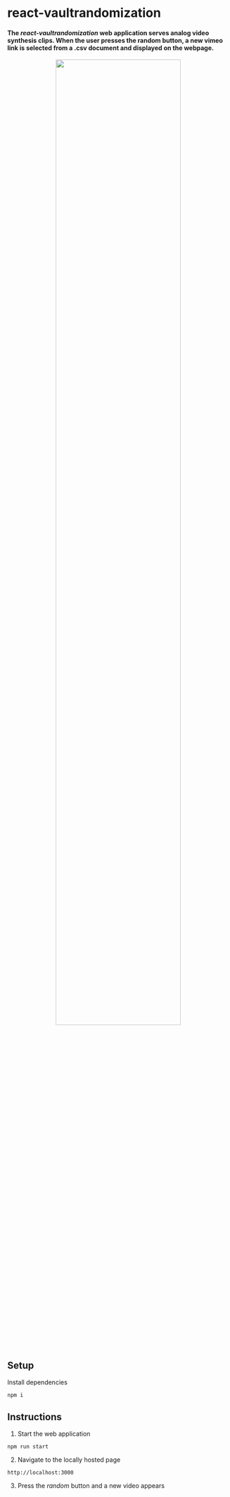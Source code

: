 # react-vaultrandomization
#### The *react-vaultrandomization* web application serves analog video synthesis clips. When the user presses the random button, a new vimeo link is selected from a .csv document and displayed on the webpage. 

<p align="center">
  <img width="75%" height="75%" src="https://i.ibb.co/C5Js1yw/react-vaultrandomization.gif"/>
</p>

## Setup
Install dependencies
``` node
npm i
```

## Instructions
1. Start the web application
``` node  
npm run start
```

2. Navigate to the locally hosted page
```
http://localhost:3000
```

3. Press the *random* button and a new video appears

